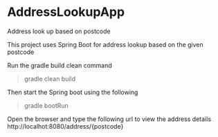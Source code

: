 # AddressLookupApp
Address look up based on postcode

This project uses Spring Boot for address lookup based on the given postcode

Run the gradle build clean command 
>gradle clean build

Then start the Spring boot using the following
>gradle bootRun

Open the browser and type the following url to view the address details
http://localhot:8080/address/{postcode}
